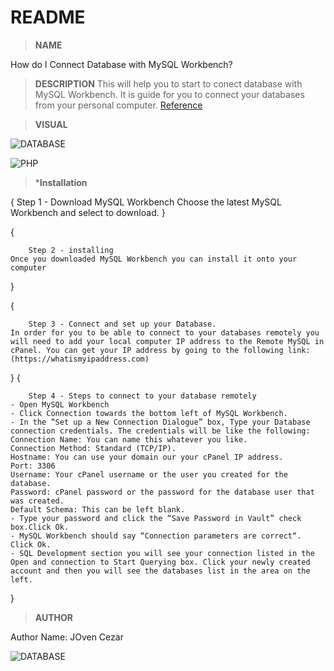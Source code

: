  # README

 > **NAME**

How do I Connect Database with MySQL Workbench?

 > **DESCRIPTION**
This will help you to start to conect database with MySQL Workbench. It is guide for you to connect your databases from your personal computer.
[Reference](https://www.inmotionhosting.com/support/website/connect-database-remotely-mysql-workbench/)


  > **VISUAL**

![DATABASE](https://www.inmotionhosting.com/support/wp-content/uploads/2013/03/website_databases_connect-database-mysql-workbench_mysql-workbench-1-a-download.gif)

![PHP](https://www.inmotionhosting.com/support/wp-content/uploads/2013/03/website_databases_connect-database-mysql-workbench_mysql-workbench-1-a-download.gif)

  > ***Installation**

{
	Step 1 -	Download MySQL Workbench 
	Choose the latest MySQL Workbench and select to download.
}

{

    	Step 2 - installing
	Once you downloaded MySQL Workbench you can install it onto your computer
}

{

    	Step 3 - Connect and set up your Database.
	In order for you to be able to connect to your databases remotely you will need to add your local computer IP address to the Remote MySQL in cPanel. You can get your IP address by going to the following link:
	(https://whatismyipaddress.com)
    
}
{

    	Step 4 - Steps to connect to your database remotely
	- Open MySQL Workbench
	- Click Connection towards the bottom left of MySQL Workbench.
	- In the “Set up a New Connection Dialogue” box, Type your Database connection credentials. The credentials will be like the following:
	Connection Name: You can name this whatever you like.
	Connection Method: Standard (TCP/IP).
	Hostname: You can use your domain our your cPanel IP address.
	Port: 3306
	Username: Your cPanel username or the user you created for the database.
	Password: cPanel password or the password for the database user that was created.
	Default Schema: This can be left blank.
	- Type your password and click the “Save Password in Vault” check box.Click Ok.
	- MySQL Workbench should say “Connection parameters are correct“. Click Ok.
	- SQL Development section you will see your connection listed in the Open and connection to Start Querying box. Click your newly created account and then you will see the databases list in the area on the left.

}
> **AUTHOR**

Author Name: JOven Cezar

![DATABASE](https://scontent.fceb2-2.fna.fbcdn.net/v/t1.6435-1/p240x240/202770655_924801561710469_2158183600306055105_n.jpg?_nc_cat=104&ccb=1-5&_nc_sid=7206a8&_nc_eui2=AeHPhGrJL6JG00m1DRoat_jIuW4876-R3uG5bjzvr5He4WHW2UiAW0oYFTCRyu4PXsvOa8-9ZqrAOI_SqqDzv0Lt&_nc_ohc=UVo-QUp-qQEAX8SGel4&tn=EhxwTIQYlxTWW3hK&_nc_ht=scontent.fceb2-2.fna&oh=55d08c94627d19ddfdc27019621a9f57&oe=61C5A103)


